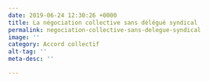 ```yaml
---
date: 2019-06-24 12:30:26 +0000
title: La négociation collective sans délégué syndical
permalink: negociation-collective-sans-delegue-syndical
image: ''
category: Accord collectif
alt-tag: ''
meta-desc: ''

---
```

